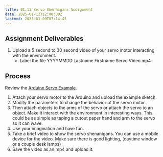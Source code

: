 ```yaml
---
title: 01.13 Servo Shenaigans Assignment
date: 2025-01-13T12:00:00Z
lastmod: 2025-01-09T07:14:45
---
```


## Assignment Deliverables

1. Upload a 5 second to 30 second video of your servo motor interacting with the environment.
   - Label the file YYYYMMDD Lastname Firstname Servo Video.mp4

## Process

Review the [Arduino Servo Example](./01-08-arduino-servo.md).

1. Attach your servo motor to the Arduino and upload the example sketch.
2. Modify the parameters to change the behavior of the servo motor.
3. Then attach objects to the arms of the servo or attach the servo to an object. Make it interact with the environment in interesting ways. This could be as simple as taping a cutout paper hand and arm to the servo so it can wave.
4. Use your imagination and have fun.
5. Take a brief video to show the servo shenanigans. You can use a mobile device for the video. Make sure there is good lighting, (daytime window or a couple desk lamps)
6. Save the video as an mp4 and upload it.
